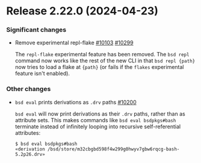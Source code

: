 # Release 2.22.0 (2024-04-23)

### Significant changes

- Remove experimental repl-flake [#10103](https://github.com/BasedLinux/bsd/issues/10103) [#10299](https://github.com/BasedLinux/bsd/pull/10299)

  The `repl-flake` experimental feature has been removed. The `bsd repl` command now works like the rest of the new CLI in that `bsd repl {path}` now tries to load a flake at `{path}` (or fails if the `flakes` experimental feature isn't enabled).

### Other changes

- `bsd eval` prints derivations as `.drv` paths [#10200](https://github.com/BasedLinux/bsd/pull/10200)

  `bsd eval` will now print derivations as their `.drv` paths, rather than as
  attribute sets. This makes commands like `bsd eval bsdpkgs#bash` terminate
  instead of infinitely looping into recursive self-referential attributes:

  ```ShellSession
  $ bsd eval bsdpkgs#bash
  «derivation /bsd/store/m32cbgbd598f4w299g0hwyv7gbw6rqcg-bash-5.2p26.drv»
  ```

